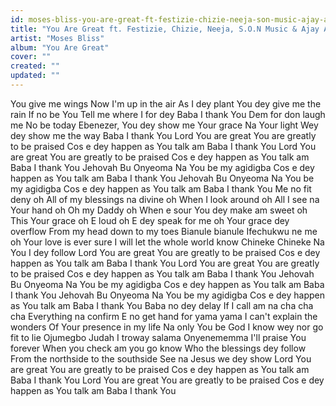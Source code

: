 ```yaml
---
id: moses-bliss-you-are-great-ft-festizie-chizie-neeja-son-music-ajay-asika
title: "You Are Great ft. Festizie, Chizie, Neeja, S.O.N Music & Ajay Asika"
artist: "Moses Bliss"
album: "You Are Great"
cover: ""
created: ""
updated: ""
---
```


You give me wings
Now I'm up in the air
As I dey plant
You dey give me the rain
If no be You
Tell me where I for dey
Baba I thank You
Dem for don laugh me
No be today
Ebenezer,
You dey show me Your grace
Na Your light
Wey dey show me the way
Baba I thank You
Lord You are great
You are greatly to be praised
Cos e dey happen as You talk am
Baba I thank You
Lord You are great
You are greatly to be praised
Cos e dey happen as You talk am
Baba I thank You
Jehovah Bu Onyeoma
Na You be my agidigba
Cos e dey happen as You talk am
Baba I thank You
Jehovah Bu Onyeoma
Na You be my agidigba
Cos e dey happen as You talk am
Baba I thank You
Me no fit deny oh
All of my blessings na divine oh
When I look around oh
All I see na Your hand oh
Oh my Daddy oh
When e sour
You dey make am sweet oh
This Your grace oh
E loud oh
E dey speak for me oh
Your grace dey overflow
From my head down to my toes
Bianule bianule
Ifechukwu ne me oh
Your love is ever sure
I will let the whole world know
Chineke Chineke
Na You I dey follow
Lord You are great
You are greatly to be praised
Cos e dey happen as You talk am
Baba I thank You
Lord You are great
You are greatly to be praised
Cos e dey happen as You talk am
Baba I thank You
Jehovah Bu Onyeoma
Na You be my agidigba
Cos e dey happen as You talk am
Baba I thank You
Jehovah Bu Onyeoma
Na You be my agidigba
Cos e dey happen as You talk am
Baba I thank You
Baba no dey delay
If I call am na cha cha cha
Everything na confirm
E no get hand for yama yama
I can't explain the wonders
Of Your presence in my life
Na only You be God
I know wey nor go fit to lie
Ojumegbo Judah
I troway salama
Onyenememma
I'll praise You forever
When you check am you go know
Who the blessings dey follow
From the northside to the southside
See na Jesus we dey show
Lord You are great
You are greatly to be praised
Cos e dey happen as You talk am
Baba I thank You
Lord You are great
You are greatly to be praised
Cos e dey happen as You talk am
Baba I thank You